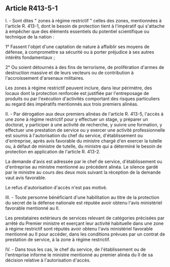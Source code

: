 Article R413-5-1
----
I. - Sont dites " zones à régime restrictif " celles des zones, mentionnées à
l'article R. 413-1, dont le besoin de protection tient à l'impératif qui
s'attache à empêcher que des éléments essentiels du potentiel scientifique ou
technique de la nation :

1° Fassent l'objet d'une captation de nature à affaiblir ses moyens de défense,
à compromettre sa sécurité ou à porter préjudice à ses autres intérêts
fondamentaux ;

2° Ou soient détournés à des fins de terrorisme, de prolifération d'armes de
destruction massive et de leurs vecteurs ou de contribution à l'accroissement
d'arsenaux militaires.

Les zones à régime restrictif peuvent inclure, dans leur périmètre, des locaux
dont la protection renforcée est justifiée par l'entreposage de produits ou par
l'exécution d'activités comportant des risques particuliers au regard des
impératifs mentionnés aux trois premiers alinéas.

II. - Par dérogation aux deux premiers alinéas de l'article R. 413-5, l'accès à
une zone à régime restrictif pour y effectuer un stage, y préparer un doctorat,
y participer à une activité de recherche, y suivre une formation, y effectuer
une prestation de service ou y exercer une activité professionnelle est soumis à
l'autorisation du chef du service, d'établissement ou d'entreprise, après avis
favorable du ministre chargé d'en exercer la tutelle ou, à défaut de ministre de
tutelle, du ministre qui a déterminé le besoin de protection en application de
l'article R. 413-2.

La demande d'avis est adressée par le chef de service, d'établissement ou
d'entreprise au ministre mentionné au précédent alinéa. Le silence gardé par le
ministre au cours des deux mois suivant la réception de la demande vaut avis
favorable.

Le refus d'autorisation d'accès n'est pas motivé.

III. - Toute personne bénéficiant d'une habilitation au titre de la protection
du secret de la défense nationale est réputée avoir obtenu l'avis ministériel
favorable mentionné au II.

Les prestataires extérieurs de services relevant de catégories précisées par
arrêté du Premier ministre et exerçant leur activité habituelle dans une zone à
régime restrictif sont réputés avoir obtenu l'avis ministériel favorable
mentionné au II pour accéder, dans les conditions prévues par un contrat de
prestation de service, à la zone à régime restrictif.

IV. - Dans tous les cas, le chef du service, de l'établissement ou de
l'entreprise informe le ministre mentionné au premier alinéa du II de sa
décision relative à l'autorisation d'accès.
